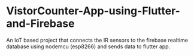# VistorCounter-App-using-Flutter-and-Firebase
An IoT based project that connects the IR sensors to the firebase realtime database using nodemcu (esp8266) and sends data to flutter app.
